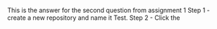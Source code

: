 This is the answer for the second question from assignment 1
Step 1 - create a new repository and name it Test.
Step 2 - Click the 
